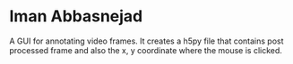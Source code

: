 # Iman Abbasnejad
A GUI for annotating video frames. 
It creates a h5py file that contains post processed frame and also the x, y coordinate where the mouse is clicked.
 
